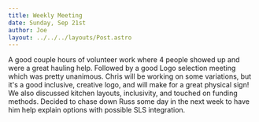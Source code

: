 ```yaml
---
title: Weekly Meeting
date: Sunday, Sep 21st
author: Joe
layout: ../../../layouts/Post.astro
---
```


A good couple hours of volunteer work where 4 people showed up and were a great hauling help.  Followed by a good Logo selection meeting which was pretty unanimous. Chris will be working on some variations, but it's a good inclusive, creative logo,  and will make for a great physical sign!  We also discussed kitchen layouts, inclusivity, and touched on funding methods.  Decided  to chase down Russ some day in the next week to have him help explain options with possible SLS integration.
